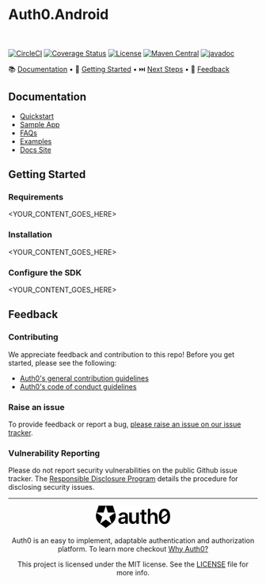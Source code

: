 # Auth0.Android

<br></br>
[![CircleCI](https://img.shields.io/circleci/project/github/auth0/Auth0.Android.svg?style=flat-square)](https://circleci.com/gh/auth0/Auth0.Android/tree/master)
[![Coverage Status](https://img.shields.io/codecov/c/github/auth0/Auth0.Android/master.svg?style=flat-square)](https://codecov.io/github/auth0/Auth0.Android)
[![License](https://img.shields.io/:license-mit-blue.svg?style=flat-square)](https://doge.mit-license.org/)
[![Maven Central](https://img.shields.io/maven-central/v/com.auth0.android/auth0.svg?style=flat-square)](https://search.maven.org/artifact/com.auth0.android/auth0)
[![javadoc](https://javadoc.io/badge2/com.auth0.android/auth0/javadoc.svg)](https://javadoc.io/doc/com.auth0.android/auth0)

📚 [Documentation](#documentation) • 🚀 [Getting Started](#getting-started) • ⏭️ [Next Steps](#next-steps) • 💬 [Feedback](#feedback)

## Documentation
- [Quickstart](<LINK HERE>)
- [Sample App](<LINK HERE>)
- [FAQs](<LINK HERE>)
- [Examples](<LINK HERE>)
- [Docs Site](<LINK HERE>)


## Getting Started

### Requirements

<YOUR_CONTENT_GOES_HERE>

### Installation

<YOUR_CONTENT_GOES_HERE>

### Configure the SDK

<YOUR_CONTENT_GOES_HERE>

## Feedback

### Contributing

We appreciate feedback and contribution to this repo! Before you get started, please see the following:

- [Auth0's general contribution guidelines](https://github.com/auth0/open-source-template/blob/master/GENERAL-CONTRIBUTING.md)
- [Auth0's code of conduct guidelines](https://github.com/auth0/nextjs-auth0/blob/main/CODE-OF-CONDUCT.md)

### Raise an issue
To provide feedback or report a bug, [please raise an issue on our issue tracker](<LINK HERE>).

### Vulnerability Reporting
Please do not report security vulnerabilities on the public Github issue tracker. The [Responsible Disclosure Program](https://auth0.com/whitehat) details the procedure for disclosing security issues.

---
<p align="center">
  <picture>
    <source media="(prefers-color-scheme: light)" srcset="./assets/auth0_brand_light.png"   width="150">
    <source media="(prefers-color-scheme: dark)" srcset="./assets/auth0_brand_dark.png" width="150">
    <img alt="Auth0 Logo" src="./assets/auth0_brand_light.png" width="150">
  </picture>
</p>
<p align="center">Auth0 is an easy to implement, adaptable authentication and authorization platform. To learn more checkout <a href="https://auth0.com/why-auth0">Why Auth0?</a></p>
<p align="center">
This project is licensed under the MIT license. See the <a href="./LICENSE"> LICENSE</a> file for more info.</p>
